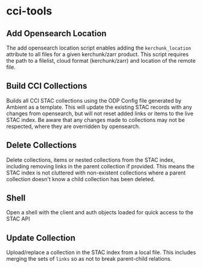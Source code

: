 # cci-tools

## Add Opensearch Location

The add opensearch location script enables adding the `kerchunk_location` attribute to all files for a given kerchunk/zarr product. This script requires the path to a filelist, cloud format (kerchunk/zarr) and location of the remote file.

## Build CCI Collections

Builds all CCI STAC collections using the ODP Config file generated by Ambient as a template. This will update the existing STAC records with any changes from opensearch, but will not reset added links or items to the live STAC index. Be aware that any changes made to collections may not be respected, where they are overridden by opensearch.

## Delete Collections

Delete collections, items or nested collections from the STAC index, including removing links in the parent collection if provided. This means the STAC index is not cluttered with non-existent collections where a parent collection doesn't know a child collection has been deleted.

## Shell

Open a shell with the client and auth objects loaded for quick access to the STAC API

## Update Collection

Upload/replace a collection in the STAC index from a local file. This includes merging the sets of `links` so as not to break parent-child relations.